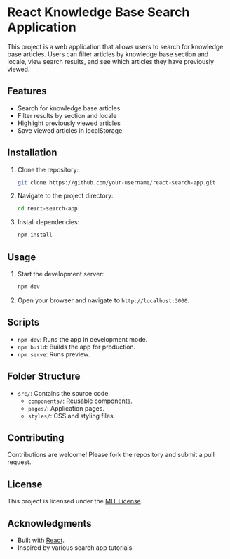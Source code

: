 # React Knowledge Base Search Application

This project is a web application that allows users to search for knowledge base articles. Users can filter articles by knowledge base section and locale, view search results, and see which articles they have previously viewed.

## Features

- Search for knowledge base articles
- Filter results by section and locale
- Highlight previously viewed articles
- Save viewed articles in localStorage


## Installation

1. Clone the repository:
   ```bash
   git clone https://github.com/your-username/react-search-app.git
   ```
2. Navigate to the project directory:
   ```bash
   cd react-search-app
   ```
3. Install dependencies:
   ```bash
   npm install
   ```

## Usage

1. Start the development server:
   ```bash
   npm dev
   ```
2. Open your browser and navigate to `http://localhost:3000`.

## Scripts

- `npm dev`: Runs the app in development mode.
- `npm build`: Builds the app for production.
- `npm serve`: Runs preview.

## Folder Structure

- `src/`: Contains the source code.
  - `components/`: Reusable components.
  - `pages/`: Application pages.
  - `styles/`: CSS and styling files.

## Contributing

Contributions are welcome! Please fork the repository and submit a pull request.

## License

This project is licensed under the [MIT License](LICENSE).

## Acknowledgments

- Built with [React](https://reactjs.org/).
- Inspired by various search app tutorials.
